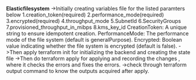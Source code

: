 **Elasticfilesystem**
->Initially creating variables file for the listed paramters below 
1.creation_token(required)
2.performance_mode(required)
3.encrypted(required) 
4.throughput_mode
5.SubnetId
6.SecurityGroups
7.provisioned_throughput_in_mibps
8.kms_key_id
CreationToken: A unique string to ensure idempotent creation.
PerformanceMode: The performance mode of the file system (default is generalPurpose).
Encrypted: Boolean value indicating whether the file system is encrypted (default is false).
->Then apply terraform init for initializing the backend and creating the state file
->Then do terraform apply for applying and recording the changes , where it checks the errors and fixes the errors. 
->check through terraform output command to know the outputs acquired after apply.
